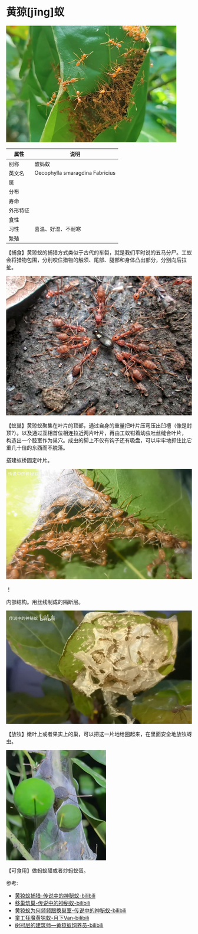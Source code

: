 # 黄猄[jīng]蚁

![](04.png)

|属性|说明|
| ---- | ---- |
| 别称| 酸蚂蚁|
| 英文名| Oecophylla smaragdina Fabricius|
| 属||
| 分布||
| 寿命||
| 外形特征||
| 食性||
| 习性| 喜温、好湿、不耐寒|
| 繁殖||

【捕食】黄琼蚁的捕猎方式类似于古代的车裂，就是我们平时说的五马分尸。工蚁会将猎物包围，分别咬住猎物的触须、尾部、腿部和身体凸出部分，分别向后拉扯。

![](03.png)

【蚁巢】黄琼蚁聚集在叶片的顶部，通过自身的重量把叶片压弯压出凹槽（像是封顶?）。以及通过互相首位相连拉近两片叶片，再由工蚁钳着幼虫吐丝缝合叶片，构造出一个腔室作为巢穴。成虫的脚上不仅有钩子还有吸盘，可以牢牢地抓住比它重几十倍的东西而不脱落。

搭建蚁桥固定叶片。

![](02.png)

！[](06.png)

内部结构。用丝线制成的隔断层。

![](01.png)

【放牧】嫩叶上或者果实上的巢，可以把这一片地给圈起来，在里面安全地放牧蚜虫。

![](05.png)

【可食用】做蚂蚁醋或者炒蚂蚁蛋。

参考:
- [黄猄蚁捕猎-传说中的神秘蚁-bilibili](https://www.bilibili.com/video/BV16G411F7G2/?share_source=copy_web&vd_source=fcf7bbddc2ffd7f073481728ff8f0f3c)
- [移巢筑巢-传说中的神秘蚁-bilibili](https://www.bilibili.com/video/BV1uTChYQEdF/?share_source=copy_web&vd_source=fcf7bbddc2ffd7f073481728ff8f0f3c)
- [黄猄蚁为何频频跟换巢室-传说中的神秘蚁-bilibili](https://www.bilibili.com/video/BV1db421b735/?share_source=copy_web&vd_source=fcf7bbddc2ffd7f073481728ff8f0f3c)
- [童工狂魔黄猄蚁-月下Van-bilibili](https://www.bilibili.com/video/BV17CZzYFES7/?share_source=copy_web&vd_source=fcf7bbddc2ffd7f073481728ff8f0f3c)
- [树冠层的建筑师—黄猄蚁饲养员-bilibili](https://www.bilibili.com/opus/1013772381072654361)